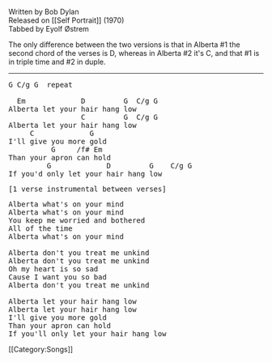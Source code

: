Written by Bob Dylan<br>
Released on [[Self Portrait]] (1970)<br>
Tabbed by Eyolf Østrem

The only difference between the two versions is that in Alberta #1
the second chord of the verses is D, whereas in Alberta #2 it's C,
and that #1 is in triple time and #2 in duple.

----
<pre class="verse">
G C/g G  repeat

  Em             D         G  C/g G
Alberta let your hair hang low
                 C         G  C/g G
Alberta let your hair hang low
     C             G
I'll give you more gold
          G     /f# Em
Than your apron can hold
         G             D         G    C/g G
If you'd only let your hair hang low
</pre>

<pre class="bridge">
[1 verse instrumental between verses]
</pre>

<pre class="verse">
Alberta what's on your mind
Alberta what's on your mind
You keep me worried and bothered
All of the time
Alberta what's on your mind

Alberta don't you treat me unkind
Alberta don't you treat me unkind
Oh my heart is so sad
Cause I want you so bad
Alberta don't you treat me unkind

Alberta let your hair hang low
Alberta let your hair hang low
I'll give you more gold
Than your apron can hold
If you'll only let your hair hang low
</pre>

[[Category:Songs]]